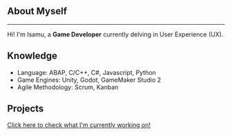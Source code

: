 ## About Myself

---

Hi! I'm Isamu, a **Game Developer** currently delving in User Experience (UX).

## Knowledge

- Language: ABAP, C/C++, C#, Javascript, Python
- Game Engines: Unity, Godot, GameMaker Studio 2
- Agile Methodology: Scrum, Kanban

## Projects

[Click here to check what I'm currently working on!](Projects/)